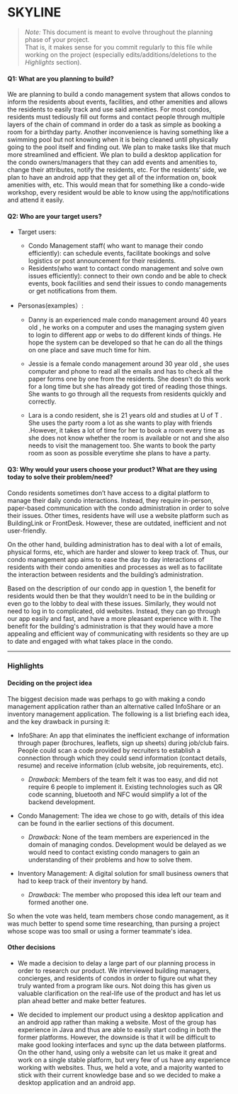 ﻿# SKYLINE

 > _Note:_ This document is meant to evolve throughout the planning phase of your project.    
 > That is, it makes sense for you commit regularly to this file while working on the project (especially edits/additions/deletions to the _Highlights_ section).

#### Q1: What are you planning to build?

We are planning to build a condo management system that allows condos to inform the residents about events, facilities, and other amenities and allows the residents to easily track and use said amenities. For most condos, residents must tediously fill out forms and contact people through multiple layers of the chain of command in order do a task as simple as booking a room for a birthday party. Another inconvenience is having something like a swimming pool but not knowing when it is being cleaned until physically going to the pool itself and finding out. We plan to make tasks like that much more streamlined and efficient. We plan to build a desktop application for the condo owners/managers that they can add events and amenities to, change their attributes, notify the residents, etc. For the residents’ side, we plan to have an android app that they get all of the information on, book amenities with, etc. This would mean that for something like a condo-wide workshop, every resident would be able to know using the app/notifications and attend it easily.


#### Q2: Who are your target users?

- Target users:
   - Condo Management staff( who want to manage their condo efficiently): can schedule events, facilitate bookings and solve logistics or post announcement for their residents.
   - Residents(who want to contact condo management and solve own issues efficiently): connect to their own condo and be able to check events, book facilities and send their issues to condo managements or get notifications from them.

- Personas(examples）:
   - Danny is an experienced male  condo management around 40 years old , he works on a computer and uses the managing system given to login to different app or webs to do different kinds of things. He hope the system can be developed so  that  he can do all the things on one place and save much time for him.
   
   - Jessie is a female  condo management around 30 year old  ,  she uses computer and phone to read all the emails and has to check all the paper forms one by one from the residents. She doesn't  do this work for a long time but she has already got tired  of reading those things. She wants to go through all the requests from residents quickly and correctly.

   - Lara is a  condo resident, she is 21 years old and studies at U of T . She uses the party room a lot as she wants to play with friends .However, it takes a lot of time for her to book a room every time as she does not know whether the room is available or not and she also needs to visit the management too. She wants to book the party room as soon as possible everytime she plans to have a party.

#### Q3: Why would your users choose your product? What are they using today to solve their problem/need?

Condo residents sometimes don’t have access to a digital platform to manage their daily condo interactions. Instead, they require in-person, paper-based communication with the condo administration in order to solve their issues. Other times, residents have will use a website platform such as BuildingLink or FrontDesk. However, these are outdated, inefficient and not user-friendly.

On the other hand, building administration has to deal with a lot of emails, physical forms, etc, which are harder and slower to keep track of.  Thus, our condo management app aims to ease the day to day interactions of residents with their condo amenities and processes as well as to facilitate the interaction between residents and the building’s administration. 

Based on the description of our condo app in question 1, the benefit for residents would then be that they wouldn’t need to be in the building or even go to the lobby to deal with these issues. Similarly, they would not need to log in to complicated, old websites. Instead, they can go through our app easily and fast, and have a more pleasant experience with it. The benefit for the building's administration is that they would have a more appealing and efficient way of communicating with residents so they are up to date and engaged with what takes place in the condo.


----

### Highlights

#### Deciding on the project idea

The biggest decision made was perhaps to go with making a condo management application rather than an alternative called InfoShare or an inventory management application. The following is a list briefing each idea, and the key drawback in pursing it:

- InfoShare: An app that eliminates the inefficient exchange of information through paper 
  (brochures, leaflets, sign up sheets) during job/club fairs. People could scan a code provided by recruiters 
  to establish a connection through which they could send information (contact details, resume) and receive information 
  (club website, job requirements, etc). 
   - *Drawback:* Members of the team felt it was too easy, and did not require 6 people to implement it. Existing technologies such as QR code scanning, bluetooth and NFC would simplify a lot of the backend development.

- Condo Management: The idea we chose to go with, details of this idea can be 
  found in the earlier sections of this document.
   - *Drawback:* None of the team members are experienced in the domain of 
  managing condos. Development would be delayed as we would need to contact existing condo managers to gain an understanding
  of their problems and how to solve them.

- Inventory Management: A digital solution for small business owners that
  had to keep track of their inventory by hand. 
  - *Drawback:* The member who proposed this idea left our team and formed another one. 

So when the vote was held, team members chose condo management, as it
 was much better to spend some time researching, than pursing a project whose scope was too small or using a former teammate's idea. 

#### Other decisions

- We made a decision to delay a large part of our planning process in 
order to research our product. We interviewed building managers, concierges, and residents of condos in order to figure out what they truly wanted from a program like ours. Not doing this has given us valuable clarification on the real-life use of the product and has let us plan ahead better and make better features.

- We decided to implement our product using a desktop application and an android app rather than making a website. Most of the group has experience in Java and thus are able to easily start coding in both the former platforms. However, the downside is that it will be difficult to make good looking interfaces and sync up the data between platforms. On the other hand, using only a website can let us make it great and work on a single stable platform, but very few of us have any experience working with websites. Thus, we held a vote, and a majority wanted to stick with their current knowledge base and so we decided to make a desktop application and an android app.
